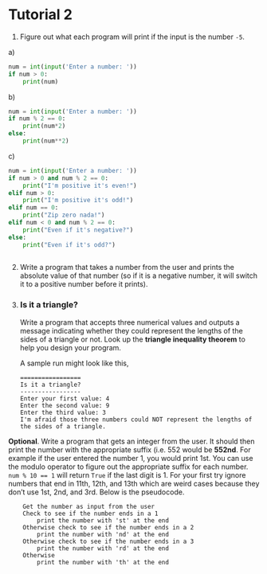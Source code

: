 # Tutorial 2

1. Figure out what each program will print if the input is the number `-5`.

a)
```python
num = int(input('Enter a number: '))
if num > 0:
    print(num)
```

b)
```python
num = int(input('Enter a number: '))
if num % 2 == 0:
    print(num*2)
else:
    print(num**2)
```

c)
```python
num = int(input('Enter a number: '))
if num > 0 and num % 2 == 0:
    print("I'm positive it's even!")
elif num > 0:
    print("I'm positive it's odd!")
elif num == 0:
    print("Zip zero nada!")
elif num < 0 and num % 2 == 0:
    print("Even if it's negative?")
else:
    print("Even if it's odd?")
    
```

2. Write a program that takes a number from the user and prints the absolute value of that number (so if it is a negative number, it will switch it to a positive number before it prints).                              


3.  ### Is it a triangle?

    Write a program that accepts three numerical values and outputs a
    message indicating whether they could represent the lengths of the
    sides of a triangle or not. Look up the **triangle inequality theorem** 
    to help you design your program.

    A sample run might look like this,

        =================
        Is it a triangle?
        -----------------
        Enter your first value: 4
        Enter the second value: 9
        Enter the third value: 3
        I'm afraid those three numbers could NOT represent the lengths of the sides of a triangle.


**Optional**. Write a program that gets an integer from the user. It should then print the number with the appropriate suffix (i.e. 552 would be **552nd**. For example if the user entered the number 1, you would print 1st. You can use the modulo operator to figure out the appropriate suffix for each number. `num % 10 == 1` will return `True` if the last digit is 1. For your first try ignore numbers that end in 11th, 12th, and 13th which are weird cases because they don’t use 1st, 2nd, and 3rd. Below is the pseudocode.


        Get the number as input from the user
        Check to see if the number ends in a 1
            print the number with 'st' at the end
        Otherwise check to see if the number ends in a 2
            print the number with 'nd' at the end
        Otherwise check to see if the number ends in a 3
            print the number with 'rd' at the end
        Otherwise
            print the number with 'th' at the end
